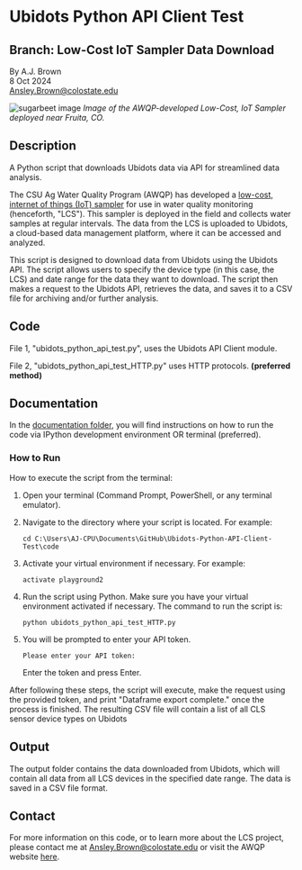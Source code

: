 # Ubidots Python API Client Test
## Branch: Low-Cost IoT Sampler Data Download
By A.J. Brown <br/>
8 Oct 2024 <br/>
Ansley.Brown@colostate.edu

![sugarbeet image](./figs/lcs.jpg)
*Image of the AWQP-developed Low-Cost, IoT Sampler deployed near Fruita, CO.*

## Description

A Python script that downloads Ubidots data via API for streamlined data
analysis.

The CSU Ag Water Quality Program (AWQP) has developed a [low-cost, internet of things (IoT) sampler](https://github.com/CSU-Agricultural-Water-Quality-Program/low-cost-iot-water-sampler) for use in water quality monitoring (henceforth, "LCS"). This sampler is deployed in the field and collects water samples at regular intervals. The data from the LCS is uploaded to Ubidots, a cloud-based data management platform, where it can be accessed and analyzed.

This script is designed to download data from Ubidots using the Ubidots API. The script allows users to specify the device type (in this case, the LCS) and date range for the data they want to download. The script then makes a request to the Ubidots API, retrieves the data, and saves it to a CSV file for archiving and/or further analysis.

## Code

File 1, "ubidots_python_api_test.py", uses the Ubidots API Client module.

File 2, "ubidots_python_api_test_HTTP.py" uses HTTP protocols. **(preferred method)**

## Documentation

In the [documentation folder](./documentation/), you will find instructions on how to run the code via IPython development environment OR terminal (preferred).

### How to Run

How to execute the script from the terminal:

1. Open your terminal (Command Prompt, PowerShell, or any terminal emulator).
2. Navigate to the directory where your script is located. For example:

    `cd C:\Users\AJ-CPU\Documents\GitHub\Ubidots-Python-API-Client-Test\code`
    
3. Activate your virtual environment if necessary. For example:

    `activate playground2`

4. Run the script using Python. Make sure you have your virtual environment 
   activated if necessary. The command to run the script is:

    `python ubidots_python_api_test_HTTP.py`

5. You will be prompted to enter your API token. 

    `Please enter your API token:`

    Enter the token and press Enter.

After following these steps, the script will execute, make the request using the
provided token, and print "Dataframe export complete." once the process is 
finished. The resulting CSV file will contain a list of all CLS sensor device types on Ubidots

## Output

The output folder contains the data downloaded from Ubidots, which will contain all data from all LCS devices in the specified date range. The data is saved in a CSV file format.

## Contact
For more information on this code, or to learn more about the LCS project, please contact me at Ansley.Brown@colostate.edu or visit the AWQP website [here](https://www.csuagwaterquality.com/).
